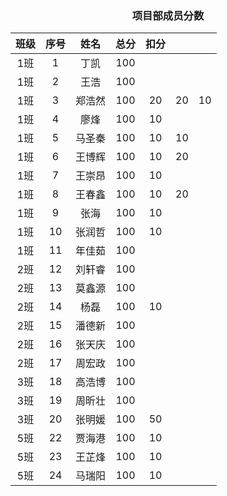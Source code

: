### <center> 项目部成员分数 </center>
班级|	序号|	姓名|	总分|	扣分|||		
:-: | :-: | :-: | :-:| :-: |:-: |:-: |
1班	|1	|丁凯	|100|		|	|
1班 |2	|王浩	|100|		|	|
1班 |3	|郑浩然	|100|	20	|20	|10
1班 |4	|廖烽	|100|	10	|	|
1班 |5	|马圣秦	|100|	10	|10	|
1班 |6	|王博辉	|100|	10	|20	|
1班 |7	|王崇昂	|100|	10	|	|
1班 |8	|王春鑫	|100|	10	|20	|
1班 |9	|张海	|100|	10	|	|
1班 |10	|张润哲	|100|	10	|	|
1班 |11	|年佳茹	|100|		|	
2班	|12	|刘轩睿	|100|		|	
2班 |13	|莫鑫源	|100|		|	
2班 |14	|杨磊	|100|	10	|	
2班 |15	|潘德新	|100|		|	
2班 |16	|张天庆	|100|		|	
2班 |17	|周宏政	|100|		|	
3班	|18	|高浩博	|100|		|	
3班	|19	|周昕壮	|100|		|	
3班	|20	|张明媛	|100|	50	|	
5班	|22	|贾海港	|100|	10	|	
5班 |23	|王芷烽	|100|	10	|	
5班 |24	|马瑞阳	|100|	10	|	
